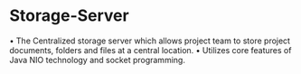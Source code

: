 # Storage-Server

• The Centralized storage server which allows project team to store project documents, folders and files at a central location.
•	Utilizes core features of Java NIO technology and socket programming.
